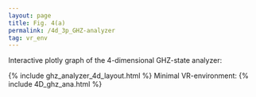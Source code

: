 ```yaml
---
layout: page
title: Fig. 4(a)
permalink: /4d_3p_GHZ-analyzer
tag: vr_env
---
```


Interactive plotly graph of the 4-dimensional GHZ-state analyzer:

{% include ghz_analyzer_4d_layout.html %}
Minimal VR-environment:
{% include 4D_ghz_ana.html %}
